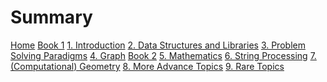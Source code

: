 # Summary

[Home](./README.md)
[Book 1]()
[1. Introduction](chapter_1.md)
[2. Data Structures and Libraries](./chapter_2.md)
[3. Problem Solving Paradigms](./chapter_3.md)
[4. Graph](./chapter_4.md)
[Book 2]()
[5. Mathematics](./chapter_5.md)
[6. String Processing](./chapter_6.md)
[7. (Computational) Geometry](./chapter_7.md)
[8. More Advance Topics](./chapter_8.md)
[9. Rare Topics](./chapter_9.md)
